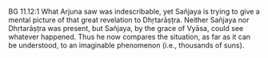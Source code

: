 BG 11.12:1	What Arjuna saw was indescribable, yet Sañjaya is trying to give a mental picture of that great revelation to Dhṛtarāṣṭra. Neither Sañjaya nor Dhṛtarāṣṭra was present, but Sañjaya, by the grace of Vyāsa, could see whatever happened. Thus he now compares the situation, as far as it can be understood, to an imaginable phenomenon (i.e., thousands of suns).